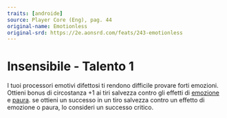 ```yaml
---
traits: [androide]
source: Player Core (Eng), pag. 44
original-name: Emotionless
original-srd: https://2e.aonsrd.com/feats/243-emotionless
---
```


# Insensibile - Talento 1

I tuoi processori emotivi difettosi ti rendono difficile provare forti emozioni.
Ottieni bonus di circostanza +1 ai tiri salvezza contro gli effetti di
[emozione](/tratti/emozione) e [paura](/tratti/paura). se ottieni un successo in
un tiro salvezza contro un effetto di emozione o paura, lo consideri un successo
critico.
